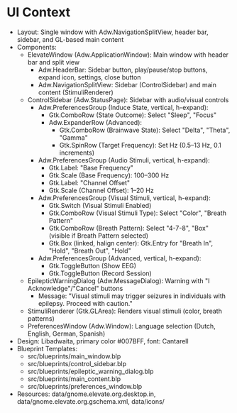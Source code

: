 # UI Context
- Layout: Single window with Adw.NavigationSplitView, header bar, sidebar, and GL-based main content
- Components:
  - ElevateWindow (Adw.ApplicationWindow): Main window with header bar and split view
    - Adw.HeaderBar: Sidebar button, play/pause/stop buttons, expand icon, settings, close button
    - Adw.NavigationSplitView: Sidebar (ControlSidebar) and main content (StimuliRenderer)
  - ControlSidebar (Adw.StatusPage): Sidebar with audio/visual controls
    - Adw.PreferencesGroup (Induce State, vertical, h-expand):
      - Gtk.ComboRow (State Outcome): Select "Sleep", "Focus"
      - Adw.ExpanderRow (Advanced):
        - Gtk.ComboRow (Brainwave State): Select "Delta", "Theta", "Gamma"
        - Gtk.SpinRow (Target Frequency): Set Hz (0.5–13 Hz, 0.1 increments)
    - Adw.PreferencesGroup (Audio Stimuli, vertical, h-expand):
      - Gtk.Label: "Base Frequency"
      - Gtk.Scale (Base Frequency): 100–300 Hz
      - Gtk.Label: "Channel Offset"
      - Gtk.Scale (Channel Offset): 1–20 Hz
    - Adw.PreferencesGroup (Visual Stimuli, vertical, h-expand):
      - Gtk.Switch (Visual Stimuli Enabled)
      - Gtk.ComboRow (Visual Stimuli Type): Select "Color", "Breath Pattern"
      - Gtk.ComboRow (Breath Pattern): Select "4-7-8", "Box" (visible if Breath Pattern selected)
      - Gtk.Box (linked, halign center): Gtk.Entry for "Breath In", "Hold", "Breath Out", "Hold"
    - Adw.PreferencesGroup (Advanced, vertical, h-expand):
      - Gtk.ToggleButton (Show EEG)
      - Gtk.ToggleButton (Record Session)
  - EpilepticWarningDialog (Adw.MessageDialog): Warning with "I Acknowledge"/"Cancel" buttons
    - Message: "Visual stimuli may trigger seizures in individuals with epilepsy. Proceed with caution."
  - StimuliRenderer (Gtk.GLArea): Renders visual stimuli (color, breath patterns)
  - PreferencesWindow (Adw.Window): Language selection (Dutch, English, German, Spanish)
- Design: Libadwaita, primary color #007BFF, font: Cantarell
- Blueprint Templates:
  - src/blueprints/main_window.blp
  - src/blueprints/control_sidebar.blp
  - src/blueprints/epileptic_warning_dialog.blp
  - src/blueprints/main_content.blp
  - src/blueprints/preferences_window.blp
- Resources: data/gnome.elevate.org.desktop.in, data/gnome.elevate.org.gschema.xml, data/icons/